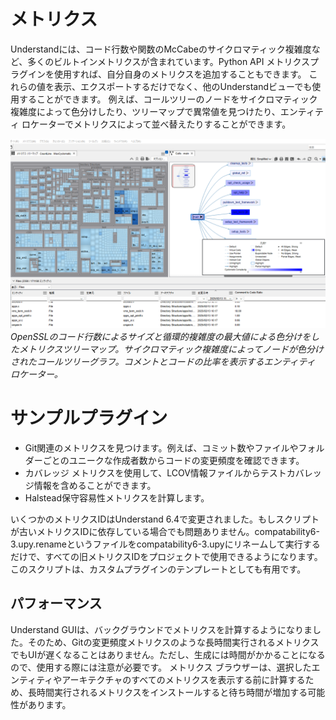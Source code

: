 # メトリクス

Understandには、コード行数や関数のMcCabeのサイクロマティック複雑度など、多くのビルトインメトリクスが含まれています。Python API メトリクスプラグインを使用すれば、自分自身のメトリクスを追加することもできます。 
これらの値を表示、エクスポートするだけでなく、他のUnderstandビューでも使用することができます。 
例えば、コールツリーのノードをサイクロマティック複雑度によって色分けしたり、ツリーマップで異常値を見つけたり、エンティティ ロケーターでメトリクスによって並べ替えたりすることができます。

![image](.doc/metrics_jp.png)  
*OpenSSLのコード行数によるサイズと循環的複雑度の最大値による色分けをしたメトリクスツリーマップ。サイクロマティック複雑度によってノードが色分けされたコールツリーグラフ。コメントとコードの比率を表示するエンティティ ロケーター。*

# サンプルプラグイン
 - Git関連のメトリクスを見つけます。例えば、コミット数やファイルやフォルダーごとのユニークな作成者数からコードの変更頻度を確認できます。
 - カバレッジ メトリクスを使用して、LCOV情報ファイルからテストカバレッジ情報を含めることができます。
 - Halstead保守容易性メトリクスを計算します。

いくつかのメトリクスIDはUnderstand 6.4で変更されました。もしスクリプトが古いメトリクスIDに依存している場合でも問題ありません。compatability6-3.upy.renameというファイルをcompatability6-3.upyにリネームして実行するだけで、すべての旧メトリクスIDをプロジェクトで使用できるようになります。
このスクリプトは、カスタムプラグインのテンプレートとしても有用です。

## パフォーマンス
Understand GUIは、バックグラウンドでメトリクスを計算するようになりました。そのため、Gitの変更頻度メトリクスのような長時間実行されるメトリクスでもUIが遅くなることはありません。ただし、生成には時間がかかることになるので、使用する際には注意が必要です。
メトリクス ブラウザーは、選択したエンティティやアーキテクチャのすべてのメトリクスを表示する前に計算するため、長時間実行されるメトリクスをインストールすると待ち時間が増加する可能性があります。